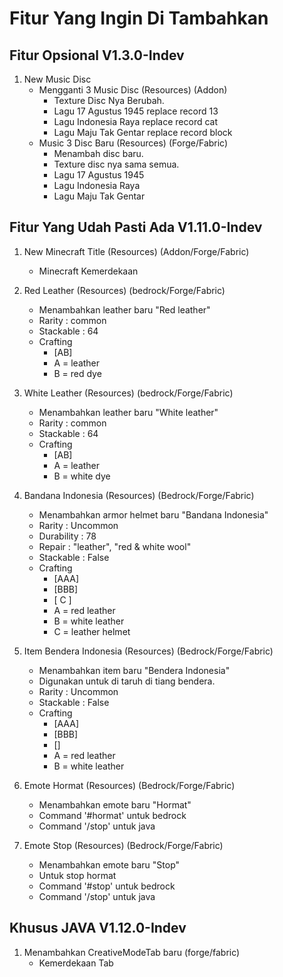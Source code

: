 # Fitur Yang Ingin Di Tambahkan

## Fitur Opsional V1.3.0-Indev
1. New Music Disc
    - Mengganti 3 Music Disc (Resources) (Addon)
        - Texture Disc Nya Berubah.
        - Lagu 17 Agustus 1945 replace record 13
        - Lagu Indonesia Raya replace record cat
        - Lagu Maju Tak Gentar replace record block
    - Music 3 Disc Baru (Resources) (Forge/Fabric)
        - Menambah disc baru.
        - Texture disc nya sama semua.
        - Lagu 17 Agustus 1945
        - Lagu Indonesia Raya
        - Lagu Maju Tak Gentar

## Fitur Yang Udah Pasti Ada V1.11.0-Indev
1. New Minecraft Title (Resources) (Addon/Forge/Fabric)
    - Minecraft Kemerdekaan

2. Red Leather (Resources) (bedrock/Forge/Fabric)
    - Menambahkan leather baru "Red leather"
    - Rarity : common
    - Stackable : 64
    - Crafting
        - [AB]
        - A = leather
        - B = red dye

3. White Leather (Resources) (bedrock/Forge/Fabric)
    - Menambahkan leather baru "White leather"
    - Rarity : common
    - Stackable : 64
    - Crafting
        - [AB]
        - A = leather
        - B = white dye

4. Bandana Indonesia (Resources) (Bedrock/Forge/Fabric)
    - Menambahkan armor helmet baru "Bandana Indonesia"
    - Rarity : Uncommon
    - Durability : 78
    - Repair : "leather", "red & white wool"
    - Stackable : False
    - Crafting
        - [AAA]
        - [BBB]
        - [ C ]
        - A = red leather
        - B = white leather
        - C = leather helmet

5. Item Bendera Indonesia (Resources) (Bedrock/Forge/Fabric)
    - Menambahkan item baru "Bendera Indonesia"
    - Digunakan untuk di taruh di tiang bendera.
    - Rarity : Uncommon
    - Stackable : False
    - Crafting
        - [AAA]
        - [BBB]
        - []
        - A = red leather
        - B = white leather

6. Emote Hormat (Resources) (Bedrock/Forge/Fabric)
    - Menambahkan emote baru "Hormat"
    - Command '#hormat' untuk bedrock
    - Command '/stop' untuk java

7. Emote Stop (Resources) (Bedrock/Forge/Fabric)
    - Menambahkan emote baru "Stop"
    - Untuk stop hormat
    - Command '#stop' untuk bedrock
    - Command '/stop' untuk java

## Khusus JAVA V1.12.0-Indev

1. Menambahkan CreativeModeTab baru (forge/fabric)
    - Kemerdekaan Tab


<!-- ## Fitur Yang Udah Pasti Ada V1.15.0-Indev
1. Blok Tiang Bendera (Resources)
    - Menambahkan block baru "Blok Tiang Bendera"
    - Digunakan untuk tempat menaruh Item bendera.
    - Pada saat pertama kali di taruh ada animasi naik nya.
    - Bendera yang sudah naik bisa di turunkan, dan ada animasi turunnya.
    - Rarity : Uncommon
    - Stackable : True
    - Crafting
        - [CAC]
        - [CAC]
        - [ B ]
        - A = iron ingot
        - B = Iron block
        - C = lead

2. Blok Tiang Panjat Pinang
    - Menambahkan block baru "Tiang Panjat Pinang"
    - Rarity : Uncommon
    - Stackable : False
    - Crafting
        - [BAB]
        - [CAC]
        - [ A ]
        - A = Planks (Semua jenis plank)
        - B = plank fence
        - C = Chest

3. Item Bendera Indonesia (Cuma untuk pajangan di tangan)
    - Menambahkan item baru "Bendera Indonesia"
    - Cuma buat pajangan di tangan.
    - Ada animasi idle nya
    - Jika di klik kiri, maka akan ada animasi nya.
    - Rarity : Uncommon
    - Stackable : False
    - Crafting
        - [ACC]
        - [ABB]
        - [A]
        - C = red leather
        - B = white leather
        - A = stik

4. Bambu Runcing
    - Menambahkan item baru "Bambu runcing"
    - Bisa di lempar seperti trident
    - Ada animasi saat di lempar.
    - Ada 2 variasi animasi saat memukul.
    - Rarity : Uncommon
    - Durability : 278
    - Stackable : False
    - Crafting
        - [  A]
        - [ A ]
        - [A  ]
        - A = Bambu runcing

5. Bisa Nunggangin Player
    - Digunakan untuk panjat pinang

## Fitur Lanjutan ( Jika Masih Ada Waktu )
1. Gapura
2. Dekorasi 17an -->